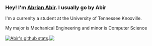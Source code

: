 ### Hey! I'm [Abrian Abir](https://github.com/a-abir). I usually go by Abir


I'm a currenlty a student at the University of Tennessee Knoxville.

My major is Mechanical Engineering and minor is Computer Science


<a href="https://github.com/a-abir">
  <img align="center" src="https://github-readme-stats.anuraghazra1.vercel.app/api?username=a-abir&show_icons=true&include_all_commits=true" alt="Abir's github stats" />
</a>
<a href="https://github.com/a-abir">
  <!-- Change the `github-readme-stats.anuraghazra1.vercel.app` to `github-readme-stats.vercel.app`  -->
  <img align="center" src="https://github-readme-stats.vercel.app/api/top-langs/?username=a-abir&layout=compact" />
</a>

